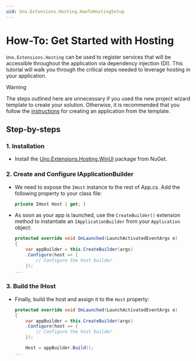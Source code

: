 ```yaml
---
uid: Uno.Extensions.Hosting.HowToHostingSetup
---
```

# How-To: Get Started with Hosting

`Uno.Extensions.Hosting` can be used to register services that will be accessible throughout the application via dependency injection (DI). This tutorial will walk you through the critical steps needed to leverage hosting in your application.

> [!WARNING]
> The steps outlined here are unnecessary if you used the new project wizard template to create your solution. Otherwise, it is recommended that you follow the [instructions](xref:Uno.Extensions.HowToGettingStarted) for creating an application from the template.

## Step-by-steps

### 1. Installation
* Install the [Uno.Extensions.Hosting.WinUI](https://www.nuget.org/packages/Uno.Extensions.Hosting.WinUI) package from NuGet.

### 2. Create and Configure IApplicationBuilder

* We need to expose the `IHost` instance to the rest of App.cs. Add the following property to your class file:
    ```cs
    private IHost Host { get; }
    ```

* As soon as your app is launched, use the `CreateBuilder()` extension method to instantiate an `IApplicationBuilder` from your `Application` object:
    ```cs
    protected override void OnLaunched(LaunchActivatedEventArgs e)
    {
        var appBuilder = this.CreateBuilder(args)
        .Configure(host => {
            // Configure the host builder
        });
    ...
    ```

### 3. Build the IHost

* Finally, build the host and assign it to the `Host` property:
    ```cs
    protected override void OnLaunched(LaunchActivatedEventArgs e)
    {
        var appBuilder = this.CreateBuilder(args)
        .Configure(host => {
            // Configure the host builder
        });

        Host = appBuilder.Build();
    ...
    ```
